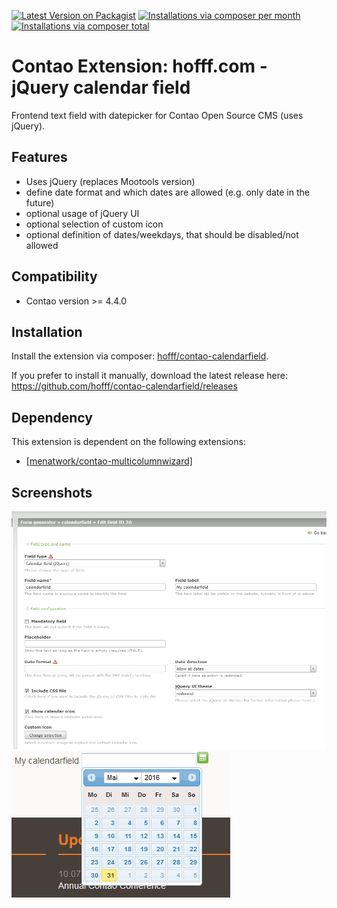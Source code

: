 [![Latest Version on Packagist](http://img.shields.io/packagist/v/hofff/contao-calendarfield.svg?style=flat)](https://packagist.org/packages/hofff/contao-calendarfield)
[![Installations via composer per month](http://img.shields.io/packagist/dm/hofff/contao-calendarfield.svg?style=flat)](https://packagist.org/packages/hofff/contao-calendarfield)
[![Installations via composer total](http://img.shields.io/packagist/dt/hofff/contao-calendarfield.svg?style=flat)](https://packagist.org/packages/hofff/contao-calendarfield)

# Contao Extension: hofff.com - jQuery calendar field

Frontend text field with datepicker for Contao Open Source CMS (uses jQuery).


## Features

- Uses jQuery (replaces Mootools version)
- define date format and which dates are allowed (e.g. only date in the future)
- optional usage of jQuery UI
- optional selection of custom icon
- optional definition of dates/weekdays, that should be disabled/not allowed


## Compatibility

- Contao version >= 4.4.0


## Installation

Install the extension via composer: [hofff/contao-calendarfield](https://packagist.org/packages/hofff/contao-calendarfield).

If you prefer to install it manually, download the latest release here: https://github.com/hofff/contao-calendarfield/releases


## Dependency

This extension is dependent on the following extensions:

- [[menatwork/contao-multicolumnwizard]](https://packagist.org/packages/menatwork/contao-multicolumnwizard)


## Screenshots

![Back end configuration](screenshot-backend.png)
![Front end output](screenshot-frontend.png)
